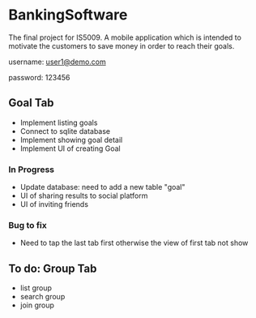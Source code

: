 # BankingSoftware
The final project for IS5009. A mobile application which is intended to motivate the customers to save money in order to reach their goals.

username: user1@demo.com 

password: 123456

## Goal Tab

- Implement listing goals
- Connect to sqlite database
- Implement showing goal detail
- Implement UI of creating Goal

### In Progress
- Update database: need to add a new table "goal"
- UI of sharing results to social platform
- UI of inviting friends

### Bug to fix
- Need to tap the last tab first otherwise the view of first tab not show
## To do: Group Tab
- list group
- search group
- join group
